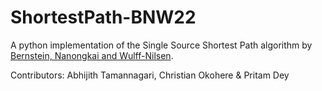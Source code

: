 # ShortestPath-BNW22
A python implementation of the Single Source Shortest Path algorithm by [Bernstein, Nanongkai and Wulff-Nilsen](https://arxiv.org/abs/2203.03456). 

Contributors: Abhijith Tamannagari, Christian Okohere & Pritam Dey
